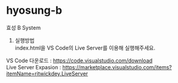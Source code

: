 # hyosung-b
효성 B System

1. 실행방법<br>
index.html을 VS Code의 Live Server를 이용해 실행해주세요.

VS Code 다운로드 : https://code.visualstudio.com/download<br>
Live Server Expasion : https://marketplace.visualstudio.com/items?itemName=ritwickdey.LiveServer
